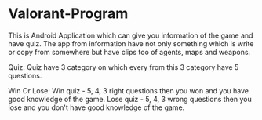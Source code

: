 # Valorant-Program

This is Android Application which can give you information of the game and have quiz. The app from information have not only something which is write or copy from somewhere but have clips too of agents, maps and weapons.

Quiz:
Quiz have 3 category on which every from this 3 category have 5 questions.

Win Or Lose:
Win quiz - 5, 4, 3 right questions then you won and you have good knowledge of the game.
Lose quiz - 5, 4, 3 wrong questions then you lose and you don't have good knowledge of the game.

